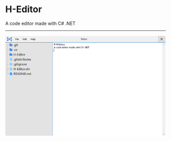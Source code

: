 # H-Editor
A code editor made with C# .NET


---------------------------------
![alt text for screen readers](https://github.com/haji-nsrat/H-Editor/blob/master/screenshot.PNG?raw=true)
